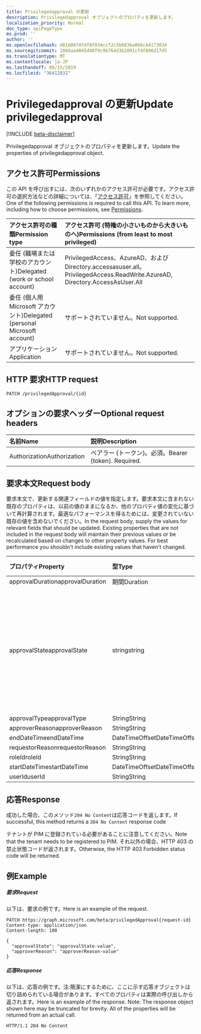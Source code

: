 ```yaml
---
title: Privilegedapproval の更新
description: Privilegedapproval オブジェクトのプロパティを更新します。
localization_priority: Normal
doc_type: apiPageType
ms.prod: ''
author: ''
ms.openlocfilehash: d8160074fdf8f034ccf2c5b6836a066c44173034
ms.sourcegitcommit: 1066aa4045d48f9c9b764d3b2891cf4f806d17d5
ms.translationtype: MT
ms.contentlocale: ja-JP
ms.lasthandoff: 08/15/2019
ms.locfileid: "36412832"
---
```

# <a name="update-privilegedapproval"></a><span data-ttu-id="0f030-103">Privilegedapproval の更新</span><span class="sxs-lookup"><span data-stu-id="0f030-103">Update privilegedapproval</span></span>

[!INCLUDE [beta-disclaimer](../../includes/beta-disclaimer.md)]

<span data-ttu-id="0f030-104">Privilegedapproval オブジェクトのプロパティを更新します。</span><span class="sxs-lookup"><span data-stu-id="0f030-104">Update the properties of privilegedapproval object.</span></span>
## <a name="permissions"></a><span data-ttu-id="0f030-105">アクセス許可</span><span class="sxs-lookup"><span data-stu-id="0f030-105">Permissions</span></span>
<span data-ttu-id="0f030-p101">この API を呼び出すには、次のいずれかのアクセス許可が必要です。アクセス許可の選択方法などの詳細については、「[アクセス許可](/graph/permissions-reference)」を参照してください。</span><span class="sxs-lookup"><span data-stu-id="0f030-p101">One of the following permissions is required to call this API. To learn more, including how to choose permissions, see [Permissions](/graph/permissions-reference).</span></span>


|<span data-ttu-id="0f030-108">アクセス許可の種類</span><span class="sxs-lookup"><span data-stu-id="0f030-108">Permission type</span></span>      | <span data-ttu-id="0f030-109">アクセス許可 (特権の小さいものから大きいものへ)</span><span class="sxs-lookup"><span data-stu-id="0f030-109">Permissions (from least to most privileged)</span></span>              |
|:--------------------|:---------------------------------------------------------|
|<span data-ttu-id="0f030-110">委任 (職場または学校のアカウント)</span><span class="sxs-lookup"><span data-stu-id="0f030-110">Delegated (work or school account)</span></span> | <span data-ttu-id="0f030-111">PrivilegedAccess、AzureAD、および Directory.accessasuser.all。</span><span class="sxs-lookup"><span data-stu-id="0f030-111">PrivilegedAccess.ReadWrite.AzureAD, Directory.AccessAsUser.All</span></span>    |
|<span data-ttu-id="0f030-112">委任 (個人用 Microsoft アカウント)</span><span class="sxs-lookup"><span data-stu-id="0f030-112">Delegated (personal Microsoft account)</span></span> | <span data-ttu-id="0f030-113">サポートされていません。</span><span class="sxs-lookup"><span data-stu-id="0f030-113">Not supported.</span></span>    |
|<span data-ttu-id="0f030-114">アプリケーション</span><span class="sxs-lookup"><span data-stu-id="0f030-114">Application</span></span> | <span data-ttu-id="0f030-115">サポートされていません。</span><span class="sxs-lookup"><span data-stu-id="0f030-115">Not supported.</span></span> |

## <a name="http-request"></a><span data-ttu-id="0f030-116">HTTP 要求</span><span class="sxs-lookup"><span data-stu-id="0f030-116">HTTP request</span></span>
<!-- { "blockType": "ignored" } -->
```http
PATCH /privilegedApproval/{id}
```
## <a name="optional-request-headers"></a><span data-ttu-id="0f030-117">オプションの要求ヘッダー</span><span class="sxs-lookup"><span data-stu-id="0f030-117">Optional request headers</span></span>
| <span data-ttu-id="0f030-118">名前</span><span class="sxs-lookup"><span data-stu-id="0f030-118">Name</span></span>       | <span data-ttu-id="0f030-119">説明</span><span class="sxs-lookup"><span data-stu-id="0f030-119">Description</span></span>|
|:-----------|:-----------|
| <span data-ttu-id="0f030-120">Authorization</span><span class="sxs-lookup"><span data-stu-id="0f030-120">Authorization</span></span>  | <span data-ttu-id="0f030-p102">ベアラー {トークン}。必須。</span><span class="sxs-lookup"><span data-stu-id="0f030-p102">Bearer {token}. Required.</span></span> |

## <a name="request-body"></a><span data-ttu-id="0f030-123">要求本文</span><span class="sxs-lookup"><span data-stu-id="0f030-123">Request body</span></span>
<span data-ttu-id="0f030-p103">要求本文で、更新する関連フィールドの値を指定します。要求本文に含まれない既存のプロパティは、以前の値のままになるか、他のプロパティ値の変化に基づいて再計算されます。最適なパフォーマンスを得るためには、変更されていない既存の値を含めないでください。</span><span class="sxs-lookup"><span data-stu-id="0f030-p103">In the request body, supply the values for relevant fields that should be updated. Existing properties that are not included in the request body will maintain their previous values or be recalculated based on changes to other property values. For best performance you shouldn't include existing values that haven't changed.</span></span>

| <span data-ttu-id="0f030-127">プロパティ</span><span class="sxs-lookup"><span data-stu-id="0f030-127">Property</span></span>     | <span data-ttu-id="0f030-128">型</span><span class="sxs-lookup"><span data-stu-id="0f030-128">Type</span></span>   |<span data-ttu-id="0f030-129">説明</span><span class="sxs-lookup"><span data-stu-id="0f030-129">Description</span></span>|
|:---------------|:--------|:----------|
|<span data-ttu-id="0f030-130">approvalDuration</span><span class="sxs-lookup"><span data-stu-id="0f030-130">approvalDuration</span></span>|<span data-ttu-id="0f030-131">期間</span><span class="sxs-lookup"><span data-stu-id="0f030-131">Duration</span></span>||
|<span data-ttu-id="0f030-132">approvalState</span><span class="sxs-lookup"><span data-stu-id="0f030-132">approvalState</span></span>|<span data-ttu-id="0f030-133">string</span><span class="sxs-lookup"><span data-stu-id="0f030-133">string</span></span>| <span data-ttu-id="0f030-134">可能な値は、`pending`、`approved`、`denied`、`aborted`、`canceled` です。</span><span class="sxs-lookup"><span data-stu-id="0f030-134">Possible values are: `pending`, `approved`, `denied`, `aborted`, `canceled`.</span></span>|
|<span data-ttu-id="0f030-135">approvalType</span><span class="sxs-lookup"><span data-stu-id="0f030-135">approvalType</span></span>|<span data-ttu-id="0f030-136">String</span><span class="sxs-lookup"><span data-stu-id="0f030-136">String</span></span>||
|<span data-ttu-id="0f030-137">approverReason</span><span class="sxs-lookup"><span data-stu-id="0f030-137">approverReason</span></span>|<span data-ttu-id="0f030-138">String</span><span class="sxs-lookup"><span data-stu-id="0f030-138">String</span></span>||
|<span data-ttu-id="0f030-139">endDateTime</span><span class="sxs-lookup"><span data-stu-id="0f030-139">endDateTime</span></span>|<span data-ttu-id="0f030-140">DateTimeOffset</span><span class="sxs-lookup"><span data-stu-id="0f030-140">DateTimeOffset</span></span>||
|<span data-ttu-id="0f030-141">requestorReason</span><span class="sxs-lookup"><span data-stu-id="0f030-141">requestorReason</span></span>|<span data-ttu-id="0f030-142">String</span><span class="sxs-lookup"><span data-stu-id="0f030-142">String</span></span>||
|<span data-ttu-id="0f030-143">roleId</span><span class="sxs-lookup"><span data-stu-id="0f030-143">roleId</span></span>|<span data-ttu-id="0f030-144">String</span><span class="sxs-lookup"><span data-stu-id="0f030-144">String</span></span>||
|<span data-ttu-id="0f030-145">startDateTime</span><span class="sxs-lookup"><span data-stu-id="0f030-145">startDateTime</span></span>|<span data-ttu-id="0f030-146">DateTimeOffset</span><span class="sxs-lookup"><span data-stu-id="0f030-146">DateTimeOffset</span></span>||
|<span data-ttu-id="0f030-147">userId</span><span class="sxs-lookup"><span data-stu-id="0f030-147">userId</span></span>|<span data-ttu-id="0f030-148">String</span><span class="sxs-lookup"><span data-stu-id="0f030-148">String</span></span>||

## <a name="response"></a><span data-ttu-id="0f030-149">応答</span><span class="sxs-lookup"><span data-stu-id="0f030-149">Response</span></span>

<span data-ttu-id="0f030-150">成功した場合、このメソッド`204 No Content`は応答コードを返します。</span><span class="sxs-lookup"><span data-stu-id="0f030-150">If successful, this method returns a `204 No Content` response code</span></span>

<span data-ttu-id="0f030-151">テナントが PIM に登録されている必要があることに注意してください。</span><span class="sxs-lookup"><span data-stu-id="0f030-151">Note that the tenant needs to be registered to PIM.</span></span> <span data-ttu-id="0f030-152">それ以外の場合、HTTP 403 の禁止状態コードが返されます。</span><span class="sxs-lookup"><span data-stu-id="0f030-152">Otherwise, the HTTP 403 Forbidden status code will be returned.</span></span>

## <a name="example"></a><span data-ttu-id="0f030-153">例</span><span class="sxs-lookup"><span data-stu-id="0f030-153">Example</span></span>
##### <a name="request"></a><span data-ttu-id="0f030-154">要求</span><span class="sxs-lookup"><span data-stu-id="0f030-154">Request</span></span>
<span data-ttu-id="0f030-155">以下は、要求の例です。</span><span class="sxs-lookup"><span data-stu-id="0f030-155">Here is an example of the request.</span></span>
<!-- {
  "blockType": "request",
  "name": "update_privilegedapproval"
}-->
```http
PATCH https://graph.microsoft.com/beta/privilegedApproval{request-id}
Content-type: application/json
Content-length: 180

{
  "approvalState": "approvalState-value",
  "approverReason": "approverReason-value"
}
```
##### <a name="response"></a><span data-ttu-id="0f030-156">応答</span><span class="sxs-lookup"><span data-stu-id="0f030-156">Response</span></span>
<span data-ttu-id="0f030-p105">以下は、応答の例です。注:簡潔にするために、ここに示す応答オブジェクトは切り詰められている場合があります。すべてのプロパティは実際の呼び出しから返されます。</span><span class="sxs-lookup"><span data-stu-id="0f030-p105">Here is an example of the response. Note: The response object shown here may be truncated for brevity. All of the properties will be returned from an actual call.</span></span>
<!-- {
  "blockType": "response",
  "truncated": true,
  "@odata.type": "microsoft.graph.privilegedApproval"
} -->
```http
HTTP/1.1 204 No Content
```

<!-- uuid: 8fcb5dbc-d5aa-4681-8e31-b001d5168d79
2015-10-25 14:57:30 UTC -->
<!--
{
  "type": "#page.annotation",
  "description": "Update privilegedapproval",
  "keywords": "",
  "section": "documentation",
  "tocPath": "",
  "suppressions": []
}
-->
